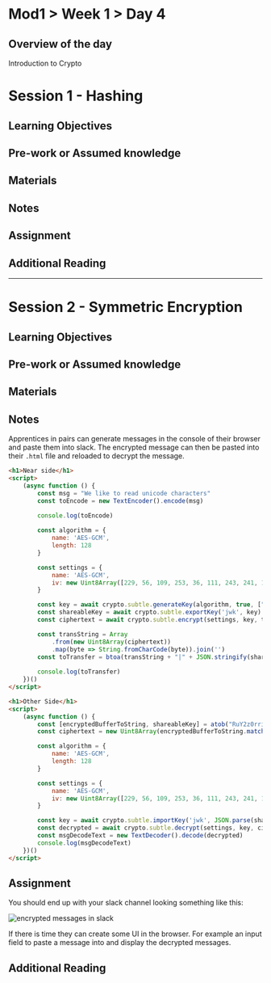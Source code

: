 # Mod1 > Week 1 > Day 4

## Overview of the day

Introduction to Crypto

# Session 1 - Hashing

## Learning Objectives

## Pre-work or Assumed knowledge

## Materials

## Notes

## Assignment

## Additional Reading

<hr/>

# Session 2 - Symmetric Encryption

## Learning Objectives

## Pre-work or Assumed knowledge

## Materials

## Notes

Apprentices in pairs can generate messages in the console of their browser and paste them into slack. The encrypted message can then be pasted into their `.html` file and reloaded to decrypt the message.

```html
<h1>Near side</h1>
<script>
    (async function () {
        const msg = "We like to read unicode characters"
        const toEncode = new TextEncoder().encode(msg)

        console.log(toEncode)
        
        const algorithm = {
            name: 'AES-GCM',
            length: 128
        }

        const settings = {
            name: 'AES-GCM',
            iv: new Uint8Array([229, 56, 109, 253, 36, 111, 243, 241, 13, 56, 220, 129, 127, 237, 6, 73])
        }

        const key = await crypto.subtle.generateKey(algorithm, true, ["encrypt", "decrypt"])
        const shareableKey = await crypto.subtle.exportKey('jwk', key)
        const ciphertext = await crypto.subtle.encrypt(settings, key, toEncode)

        const transString = Array
            .from(new Uint8Array(ciphertext))
            .map(byte => String.fromCharCode(byte)).join('')
        const toTransfer = btoa(transString + "|" + JSON.stringify(shareableKey))
        
        console.log(toTransfer)
    })()
</script>
```

```html
<h1>Other Side</h1>
<script>
    (async function () {
        const [encryptedBufferToString, shareableKey] = atob("RuY2z0rri/YnJPGlvOzze9Nj+hLGQTsvTPXcljNWj/VSSvm9PjTbo3x7ImFsZyI6IkExMjhHQ00iLCJleHQiOnRydWUsImsiOiIxSmRHS081U2pod3FTSUx4bzZSeldBIiwia2V5X29wcyI6WyJlbmNyeXB0IiwiZGVjcnlwdCJdLCJrdHkiOiJvY3QifQ==").split("|")
        const ciphertext = new Uint8Array(encryptedBufferToString.match(/[\s\S]/g).map(ch => ch.charCodeAt(0)))

        const algorithm = {
            name: 'AES-GCM',
            length: 128
        }

        const settings = {
            name: 'AES-GCM',
            iv: new Uint8Array([229, 56, 109, 253, 36, 111, 243, 241, 13, 56, 220, 129, 127, 237, 6, 73])
        }

        const key = await crypto.subtle.importKey('jwk', JSON.parse(shareableKey), algorithm, false, ["decrypt"])
        const decrypted = await crypto.subtle.decrypt(settings, key, ciphertext)
        const msgDecodeText = new TextDecoder().decode(decrypted)
        console.log(msgDecodeText)
    })()  
</script>
```

## Assignment

You should end up with your slack channel looking something like this:

![encrypted messages in slack](https://user-images.githubusercontent.com/4499581/105473733-5754f480-5c95-11eb-8548-401d3ba74e47.png)

If there is time they can create some UI in the browser. For example an input field to paste a message into and display the decrypted messages.

## Additional Reading